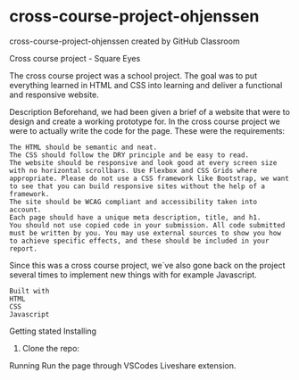# cross-course-project-ohjenssen
cross-course-project-ohjenssen created by GitHub Classroom

Cross course project - Square Eyes

The cross course project was a school project. The goal was to put everything learned in HTML and CSS into learning and deliver a functional and responsive website.

Description
Beforehand, we had been given a brief of a website that were to design and create a working prototype for. In the cross course project we were to actually write the code for the page. These were the requirements:

    The HTML should be semantic and neat.
    The CSS should follow the DRY principle and be easy to read.
    The website should be responsive and look good at every screen size with no horizontal scrollbars. Use Flexbox and CSS Grids where appropriate. Please do not use a CSS framework like Bootstrap, we want to see that you can build responsive sites without the help of a framework.
    The site should be WCAG compliant and accessibility taken into account.
    Each page should have a unique meta description, title, and h1.
    You should not use copied code in your submission. All code submitted must be written by you. You may use external sources to show you how to achieve specific effects, and these should be included in your report.
    
Since this was a cross course project, we´ve also gone back on the project several times to implement new things with for example Javascript.

    Built with
    HTML
    CSS
    Javascript
    
Getting stated
Installing
1. Clone the repo:

Running
Run the page through VSCodes Liveshare extension.
